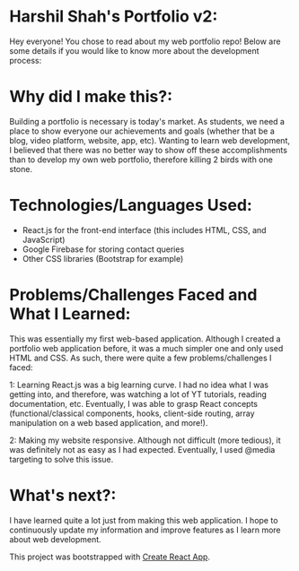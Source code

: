 # Harshil Shah's Portfolio v2:

Hey everyone! You chose to read about my web portfolio repo! Below are some details if you would like to know more about the development process:

# Why did I make this?: 

Building a portfolio is necessary is today's market. As students, we need a place to show everyone our achievements and goals (whether that be a blog, video platform, website, app, etc). Wanting to learn web development, I believed that there was no better way to show off these accomplishments than to develop my own web portfolio, therefore killing 2 birds with one stone. 

# Technologies/Languages Used:

- React.js for the front-end interface (this includes HTML, CSS, and JavaScript)
- Google Firebase for storing contact queries
- Other CSS libraries (Bootstrap for example)

# Problems/Challenges Faced and What I Learned:

This was essentially my first web-based application. Although I created a portfolio web application before, it was a much simpler one and only used HTML and CSS. As such, there were quite a few problems/challenges I faced:

1: Learning React.js was a big learning curve. I had no idea what I was getting into, and therefore, was watching a lot of YT tutorials, reading documentation, etc. Eventually, I was able to grasp React concepts (functional/classical components, hooks, client-side routing, array manipulation on a web based application, and more!).  

2: Making my website responsive. Although not difficult (more tedious), it was definitely not as easy as I had expected. Eventually, I used @media targeting to solve this issue.

# What's next?:

I have learned quite a lot just from making this web application. I hope to continuously update my information and improve features as I learn more about web development. 


This project was bootstrapped with [Create React App](https://github.com/facebook/create-react-app).
